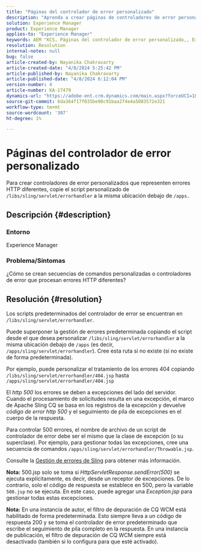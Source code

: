 ```yaml
---
title: "Páginas del controlador de error personalizado"
description: "Aprenda a crear páginas de controladores de error personalizados."
solution: Experience Manager
product: Experience Manager
applies-to: "Experience Manager"
keywords: AEM "KCS, Páginas del controlador de error personalizado,, Experience Manager,"
resolution: Resolution
internal-notes: null
bug: false
article-created-by: Nayanika Chakravarty
article-created-date: "4/8/2024 5:25:42 PM"
article-published-by: Nayanika Chakravarty
article-published-date: "4/8/2024 6:12:04 PM"
version-number: 4
article-number: KA-17479
dynamics-url: "https://adobe-ent.crm.dynamics.com/main.aspx?forceUCI=1&pagetype=entityrecord&etn=knowledgearticle&id=c3ca4800-cdf5-ee11-a1fe-6045bd006295"
source-git-commit: 6da364f17f035be90c91baa274e4a5083572e321
workflow-type: tm+mt
source-wordcount: '307'
ht-degree: 1%

---
```


# Páginas del controlador de error personalizado


Para crear controladores de error personalizados que representen errores HTTP diferentes, copie el script personalizado de `/libs/sling/servlet/errorhandler` a la misma ubicación debajo de `/apps.`

## Descripción {#description}


### Entorno

Experience Manager

### Problema/Síntomas

¿Cómo se crean secuencias de comandos personalizadas o controladores de error que procesan errores HTTP diferentes?


## Resolución {#resolution}


Los scripts predeterminados del controlador de error se encuentran en `/libs/sling/servlet/errorhandler`.

Puede superponer la gestión de errores predeterminada copiando el script desde el que desea personalizar `/libs/sling/servlet/errorhandler` a la misma ubicación debajo de `/apps` (es decir, `/apps/sling/servlet/errorhandler`). Cree esta ruta si no existe (si no existe de forma predeterminada).

Por ejemplo, puede personalizar el tratamiento de los errores 404 copiando `/libs/sling/servlet/errorhandler/404.jsp` hasta `/apps/sling/servlet/errorhandler/404.jsp`

El *http 500* los errores se deben a excepciones del lado del servidor. Cuando el procesamiento de solicitudes resulta en una excepción, el marco de Apache Sling CQ se basa en los registros de la excepción y devuelve *código de error http 500* y el seguimiento de pila de excepciones en el cuerpo de la respuesta.

Para controlar 500 errores, el nombre de archivo de un script de controlador de error debe ser el mismo que la clase de excepción (o su superclase). Por ejemplo, para gestionar todas las excepciones, cree una secuencia de comandos `/apps/sling/servlet/errorhandler/Throwable.jsp`.

Consulte la [Gestión de errores de Sling](https://sling.apache.org/documentation/the-sling-engine/errorhandling.html) para obtener más información.

<b>Nota:</b> 500.jsp solo se toma si *HttpServletResponse.sendError(500)* se ejecuta explícitamente, es decir, desde un receptor de excepciones. De lo contrario, solo el código de respuesta se establece en 500, pero la variable `500.jsp` no se ejecuta. En este caso, puede agregar una *Exception.jsp* para gestionar todas estas excepciones.

<b>Nota:</b> En una instancia de autor, el filtro de depuración de CQ WCM está habilitado de forma predeterminada. Esto siempre lleva a un código de respuesta 200 y se toma el controlador de error predeterminado que escribe el seguimiento de pila completo en la respuesta. En una instancia de publicación, el filtro de depuración de CQ WCM siempre está desactivado (también si lo configura para que esté activado).
